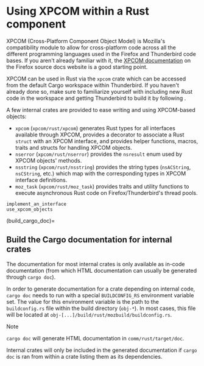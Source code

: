 # Using XPCOM within a Rust component

XPCOM (Cross-Platform Component Object Model) is Mozilla's compatibility module
to allow for cross-platform code across all the different programming languages
used in the Firefox and Thunderbird code bases. If you aren't already familiar
with it, the [XPCOM
documentation](https://firefox-source-docs.mozilla.org/xpcom/) on the Firefox
source docs website is a good starting point.

XPCOM can be used in Rust via the `xpcom` crate which can be accessed from the
default Cargo workspace within Thunderbird. If you haven't already done so, make
sure to familiarize yourself with including new Rust code in the workspace and
getting Thunderbird to build it by following [](../new_component.md).

A few internal crates are provided to ease writing and using XPCOM-based
objects:

* `xpcom` (`xpcom/rust/xpcom`) generates Rust types for all interfaces available
  through XPCOM, provides a decorator to associate a Rust `struct` with an XPCOM
  interface, and provides helper functions, macros, traits and structs for
  handling XPCOM objects.
* `nserror` (`xpcom/rust/nserror`) provides the `nsresult` enum used by XPCOM
  objects' methods.
* `nsstring` (`xpcom/rust/nsstring`) provides the string types (`nsACString`,
  `nsCString`, etc.) which map with the corresponding types in XPCOM interface
  definitions.
* `moz_task` (`xpcom/rust/moz_task`) provides traits and utility functions to
  execute asynchronous Rust code on Firefox/Thunderbird's thread pools.

```{toctree}
implement_an_interface
use_xpcom_objects
```

(build_cargo_doc)=
## Build the Cargo documentation for internal crates

The documentation for most internal crates is only available as in-code
documentation (from which HTML documentation can usually be generated through
`cargo doc`).

In order to generate documentation for a crate depending on internal code,
`cargo doc` needs to run with a special `BUILDCONFIG_RS` environment variable
set. The value for this environment variable is the path to the `buildconfig.rs`
file within the build directory (`obj-*`). In most cases, this file will be
located at `obj-[...]/build/rust/mozbuild/buildconfig.rs`.

<div class="note"><div class="admonition-title">Note</div>

`cargo doc` will generate HTML documentation in `comm/rust/target/doc`.

</div>

Internal crates will only be included in the generated documentation if `cargo
doc` is ran from within a crate listing them as its dependencies.
